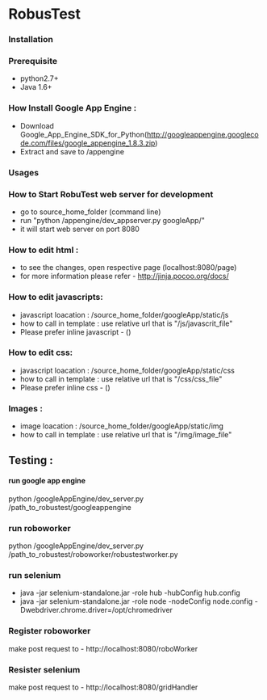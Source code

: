 RobusTest
=========

### Installation
### Prerequisite 
* python2.7+
* Java 1.6+
        
### How Install Google App Engine :
* Download Google_App_Engine_SDK_for_Python(http://googleappengine.googlecode.com/files/google_appengine_1.8.3.zip)
* Extract and save to /appengine

###  Usages

### How to Start RobuTest web server for development
* go to source_home_folder (command line)
* run "python /appengine/dev_appserver.py googleApp/"
* it will start web server on port 8080

### How to edit html :
* to see the changes, open respective page (localhost:8080/page) 
* for more information please refer - http://jinja.pocoo.org/docs/

### How to edit javascripts:
* javascript loacation : /source_home_folder/googleApp/static/js
* how to call in template : use relative url that is "/js/javascrit_file"
* Please prefer inline javascript - () 

### How to edit css:
* javascript loacation : /source_home_folder/googleApp/static/css
* how to call in template : use relative url that is "/css/css_file"
* Please prefer inline css - () 

### Images :
* image loacation : /source_home_folder/googleApp/static/img
* how to call in template : use relative url that is "/img/image_file"

## Testing  :

#### run google app engine 
python /googleAppEngine/dev_server.py /path_to_robustest/googleappengine

### run roboworker 
python /googleAppEngine/dev_server.py /path_to_robustest/roboworker/robustestworker.py 

### run selenium 
* java -jar selenium-standalone.jar -role hub -hubConfig hub.config
* java -jar selenium-standalone.jar -role node -nodeConfig node.config  -Dwebdriver.chrome.driver=/opt/chromedriver

### Register roboworker 
make post request to - http://localhost:8080/roboWorker


### Resister selenium 
make post request to - http://localhost:8080/gridHandler



